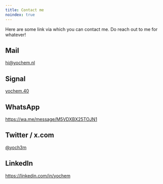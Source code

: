 ```yaml
---
title: Contact me
noindex: true
---
```


Here are some link via which you can contact me. Do reach out to me for
whatever!

## Mail
[hi@yochem.nl](mailto:hi@yochem.nl?subject=Hoi!)

## Signal
[yochem.40](https://signal.me/#eu/hoWuQizIlEpVNQ_HBpTu4a6eJF2O1E1aiz6uvBIoJPV53JCKdDlOwJ3nGN3QLGuM)

## WhatsApp
https://wa.me/message/M5VDXBX25TOJN1

## Twitter / x.com
[@yoch3m](https://x.com/yoch3m)

## LinkedIn
https://linkedin.com/in/yochem
